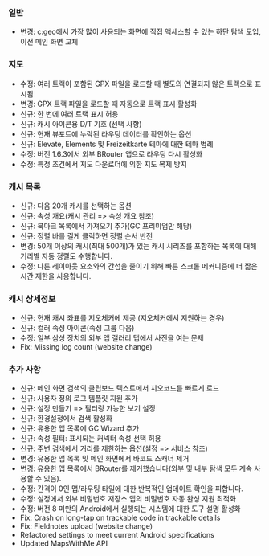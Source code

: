 ### 일반
- 변경: c:geo에서 가장 많이 사용되는 화면에 직접 액세스할 수 있는 하단 탐색 도입, 이전 메인 화면 교체

### 지도
- 수정: 여러 트랙이 포함된 GPX 파일을 로드할 때 별도의 연결되지 않은 트랙으로 표시됨
- 변경: GPX 트랙 파일을 로드할 때 자동으로 트랙 표시 활성화
- 신규: 한 번에 여러 트랙 표시 허용
- 신규: 캐시 아이콘용 D/T 기호 (선택 사항)
- 신규: 현재 뷰포트에 누락된 라우팅 데이터를 확인하는 옵션
- 신규: Elevate, Elements 및 Freizeitkarte 테마에 대한 테마 범례
- 수정: 버전 1.6.3에서 외부 BRouter 앱으로 라우팅 다시 활성화
- 수정: 특정 조건에서 지도 다운로더에 의한 지도 복제 방지

### 캐시 목록
- 신규: 다음 20개 캐시를 선택하는 옵션
- 신규: 속성 개요(캐시 관리 => 속성 개요 참조)
- 신규: 북마크 목록에서 가져오기 추가(GC 프리미엄만 해당)
- 신규: 정렬 바를 길게 클릭하면 정렬 순서 반전
- 변경: 50개 이상의 캐시(최대 500개)가 있는 캐시 시리즈를 포함하는 목록에 대해 거리별 자동 정렬도 수행합니다.
- 수정: 다른 레이아웃 요소와의 간섭을 줄이기 위해 빠른 스크롤 메커니즘에 더 짧은 시간 제한을 사용합니다.

### 캐시 상세정보
- 신규: 현재 캐시 좌표를 지오체커에 제공 (지오체커에서 지원하는 경우)
- 신규: 컬러 속성 아이콘(속성 그룹 다음)
- 수정: 일부 삼성 장치의 외부 앱 갤러리 탭에서 사진을 여는 문제
- Fix: Missing log count (website change)

### 추가 사항
- 신규: 메인 화면 검색의 클립보드 텍스트에서 지오코드를 빠르게 로드
- 신규: 사용자 정의 로그 템플릿 지원 추가
- 신규: 설정 만들기 => 필터링 가능한 보기 설정
- 신규: 환경설정에서 검색 활성화
- 신규: 유용한 앱 목록에 GC Wizard 추가
- 신규: 속성 필터: 표시되는 커넥터 속성 선택 허용
- 신규: 주변 검색에서 거리를 제한하는 옵션(설정 => 서비스 참조)
- 변경: 유용한 앱 목록 및 메인 화면에서 바코드 스캐너 제거
- 변경: 유용한 앱 목록에서 BRouter를 제거했습니다(외부 및 내부 탐색 모두 계속 사용할 수 있음).
- 수정: 간격이 0인 맵/라우팅 타일에 대한 반복적인 업데이트 확인을 피합니다.
- 수정: 설정에서 외부 비밀번호 저장소 앱의 비밀번호 자동 완성 지원 최적화
- 수정: 버전 8 미만의 Android에서 실행되는 시스템에 대한 도구 설명 활성화
- Fix: Crash on long-tap on trackable code in trackable details
- Fix: Fieldnotes upload (website change)
- Refactored settings to meet current Android specifications
- Updated MapsWithMe API


